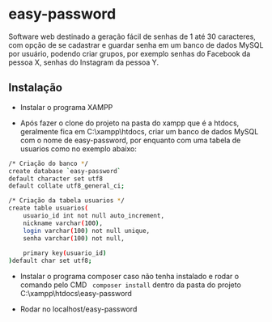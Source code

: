 # easy-password
Software web destinado a geração fácil de senhas de 1 até 30 caracteres, com opção de se cadastrar e guardar senha em um banco de dados MySQL por usuário, podendo criar grupos, por exemplo senhas do Facebook da pessoa X, senhas do Instagram da pessoa Y.

## Instalação

* Instalar o programa XAMPP

* Após fazer o clone do projeto na pasta do xampp que é a htdocs, geralmente fica em C:\xampp\htdocs, criar um banco de dados MySQL com o nome de easy-password, por enquanto com uma tabela de usuarios como no exemplo abaixo:

```sh
/* Criação do banco */
create database `easy-password`
default character set utf8
default collate utf8_general_ci;

/* Criação da tabela usuarios */
create table usuarios(
    usuario_id int not null auto_increment,
    nickname varchar(100),
    login varchar(100) not null unique,
    senha varchar(100) not null,
    
    primary key(usuario_id)
)default char set utf8; 
```

* Instalar o programa composer caso não tenha instalado e rodar o comando pelo CMD ``` composer install``` dentro da pasta do projeto C:\xampp\htdocs\easy-password

* Rodar no localhost/easy-password
